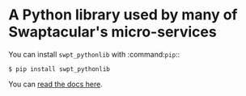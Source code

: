 # A Python library used by many of Swaptacular's micro-services

You can install `swpt_pythonlib` with :command:`pip`::

    $ pip install swpt_pythonlib

You can [read the docs here](https://swpt-pythonlib.readthedocs.io/en/latest/).
